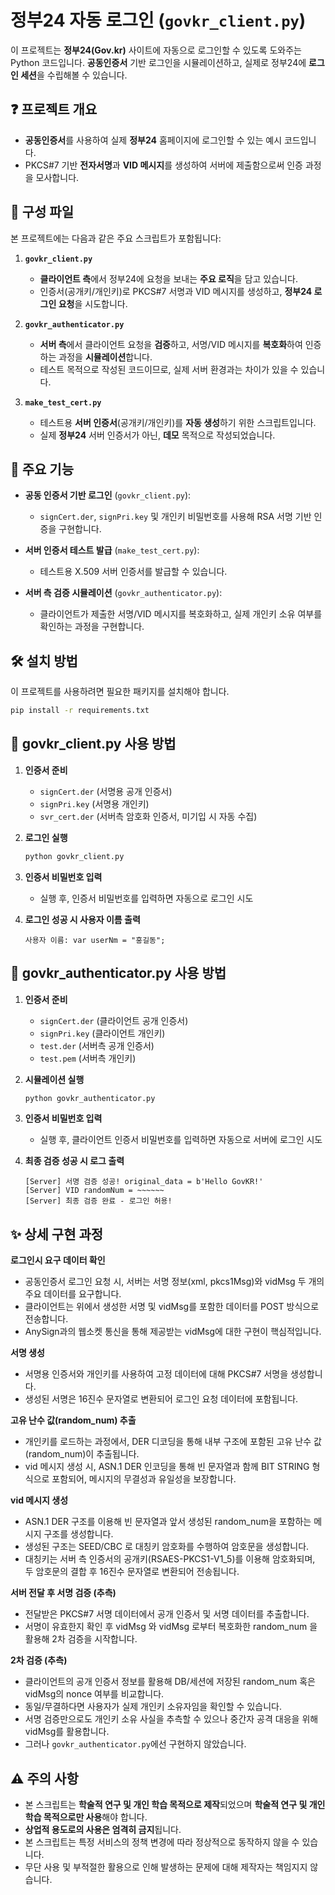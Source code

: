 # 정부24 자동 로그인 (`govkr_client.py`)

이 프로젝트는 **정부24(Gov.kr)** 사이트에 자동으로 로그인할 수 있도록 도와주는 Python 코드입니다.
**공동인증서** 기반 로그인을 시뮬레이션하고, 실제로 정부24에 **로그인 세션**을 수립해볼 수 있습니다.

## ❓ 프로젝트 개요

- **공동인증서**를 사용하여 실제 **정부24** 홈페이지에 로그인할 수 있는 예시 코드입니다.
- PKCS#7 기반 **전자서명**과 **VID 메시지**를 생성하여 서버에 제출함으로써 인증 과정을 모사합니다.

## 📂 구성 파일

본 프로젝트에는 다음과 같은 주요 스크립트가 포함됩니다:

1. **`govkr_client.py`**  
   - **클라이언트 측**에서 정부24에 요청을 보내는 **주요 로직**을 담고 있습니다.  
   - 인증서(공개키/개인키)로 PKCS#7 서명과 VID 메시지를 생성하고, **정부24 로그인 요청**을 시도합니다.

2. **`govkr_authenticator.py`**  
   - **서버 측**에서 클라이언트 요청을 **검증**하고, 서명/VID 메시지를 **복호화**하여 인증하는 과정을 **시뮬레이션**합니다.  
   - 테스트 목적으로 작성된 코드이므로, 실제 서버 환경과는 차이가 있을 수 있습니다.

3. **`make_test_cert.py`**  
   - 테스트용 **서버 인증서**(공개키/개인키)를 **자동 생성**하기 위한 스크립트입니다.
   - 실제 **정부24** 서버 인증서가 아닌, **데모** 목적으로 작성되었습니다.

## 📌 주요 기능

- **공동 인증서 기반 로그인** (`govkr_client.py`):  
  - `signCert.der`, `signPri.key` 및 개인키 비밀번호를 사용해 RSA 서명 기반 인증을 구현합니다.

- **서버 인증서 테스트 발급** (`make_test_cert.py`):  
  - 테스트용 X.509 서버 인증서를 발급할 수 있습니다.

- **서버 측 검증 시뮬레이션** (`govkr_authenticator.py`):  
  - 클라이언트가 제출한 서명/VID 메시지를 복호화하고, 실제 개인키 소유 여부를 확인하는 과정을 구현합니다.

## 🛠️ 설치 방법

이 프로젝트를 사용하려면 필요한 패키지를 설치해야 합니다.

```bash
pip install -r requirements.txt
```

## 🚀 govkr_client.py 사용 방법
   1. **인증서 준비**

      - `signCert.der` (서명용 공개 인증서)
      - `signPri.key` (서명용 개인키)
      - `svr_cert.der` (서버측 암호화 인증서, 미기입 시 자동 수집)

   2. **로그인 실행**

      ```bash
      python govkr_client.py
      ```

   3. **인증서 비밀번호 입력**

      - 실행 후, 인증서 비밀번호를 입력하면 자동으로 로그인 시도

   4. **로그인 성공 시 사용자 이름 출력**

      ```text
      사용자 이름: var userNm = "홍길동";
      ```

## 🚀 govkr_authenticator.py 사용 방법
   1. **인증서 준비**

      - `signCert.der` (클라이언트 공개 인증서)
      - `signPri.key` (클라이언트 개인키)
      - `test.der` (서버측 공개 인증서)
      - `test.pem` (서버측 개인키)

   2. **시뮬레이션 실행**

      ```bash
      python govkr_authenticator.py
      ```

   3. **인증서 비밀번호 입력**

      - 실행 후, 클라이언트 인증서 비밀번호를 입력하면 자동으로 서버에 로그인 시도

   4. **최종 검증 성공 시 로그 출력**

      ```text
      [Server] 서명 검증 성공! original_data = b'Hello GovKR!'
      [Server] VID randomNum = ~~~~~~
      [Server] 최종 검증 완료 - 로그인 허용!
      ```

## ✨ 상세 구현 과정

**로그인시 요구 데이터 확인**
   - 공동인증서 로그인 요청 시, 서버는 서명 정보(xml, pkcs1Msg)와 vidMsg 두 개의 주요 데이터를 요구합니다.
   - 클라이언트는 위에서 생성한 서명 및 vidMsg를 포함한 데이터를 POST 방식으로 전송합니다.
   - AnySign과의 웹소켓 통신을 통해 제공받는 vidMsg에 대한 구현이 핵심적입니다.

**서명 생성**
   - 서명용 인증서와 개인키를 사용하여 고정 데이터에 대해 PKCS#7 서명을 생성합니다.
   - 생성된 서명은 16진수 문자열로 변환되어 로그인 요청 데이터에 포함됩니다.

**고유 난수 값(random_num) 추출**
   - 개인키를 로드하는 과정에서, DER 디코딩을 통해 내부 구조에 포함된 고유 난수 값(random_num)이 추출됩니다.
   - vid 메시지 생성 시, ASN.1 DER 인코딩을 통해 빈 문자열과 함께 BIT STRING 형식으로 포함되어, 메시지의 무결성과 유일성을 보장합니다.

**vid 메시지 생성**
   - ASN.1 DER 구조를 이용해 빈 문자열과 앞서 생성된 random_num을 포함하는 메시지 구조를 생성합니다.
   - 생성된 구조는 SEED/CBC 로 대칭키 암호화를 수행하여 암호문을 생성합니다.
   - 대칭키는 서버 측 인증서의 공개키(RSAES-PKCS1-V1_5)를 이용해 암호화되며, 두 암호문의 결합 후 16진수 문자열로 변환되어 전송됩니다.

**서버 전달 후 서명 검증 (추측)**
   - 전달받은 PKCS#7 서명 데이터에서 공개 인증서 및 서명 데이터를 추출합니다.
   - 서명이 유효한지 확인 후 vidMsg 와 vidMsg 로부터 복호화한 random_num 을 활용해 2차 검증을 시작합니다.
   
**2차 검증 (추측)**
   - 클라이언트의 공개 인증서 정보를 활용해 DB/세션에 저장된 random_num 혹은 vidMsg의 nonce 여부를 비교합니다.
   - 동일/무결하다면 사용자가 실제 개인키 소유자임을 확인할 수 있습니다.
   - 서명 검증만으로도 개인키 소유 사실을 추측할 수 있으나 중간자 공격 대응을 위해 vidMsg를 활용합니다. 
   - 그러나 `govkr_authenticator.py`에선 구현하지 않았습니다.

## ⚠️ 주의 사항

- 본 스크립트는 **학술적 연구 및 개인 학습 목적으로 제작**되었으며 **학술적 연구 및 개인 학습 목적으로만 사용**해야 합니다.
- **상업적 용도로의 사용은 엄격히 금지**됩니다.  
- 본 스크립트는 특정 서비스의 정책 변경에 따라 정상적으로 동작하지 않을 수 있습니다.
- 무단 사용 및 부적절한 활용으로 인해 발생하는 문제에 대해 제작자는 책임지지 않습니다.
